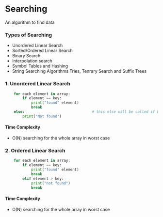 # Searching
An algorithm to find data

### Types of Searching
* Unordered Linear Search
* Sorted/Ordered Linear Search
* Binary Search
* Interpolation search
* Symbol Tables and Hashing
* String Searching Algorithms Tries, Tenrary Search and Suffix Trees

### 1. Unordered Linear Search

```python
    for each element in array:
        if element == key:
            print("found" element)
            break
    else:                               # this else will be called if break statement is not called
        print("Not found")
```
#### Time Complexity
* O(N) searching for the whole array in worst case

### 2. Ordered Linear Search
```python
    for each element in array:
        if element == key:
            print("found" element)
            break
        elif element > key:
            print("not found")
            break
```
#### Time Complexity
* O(N) searching for the whole array in worst case